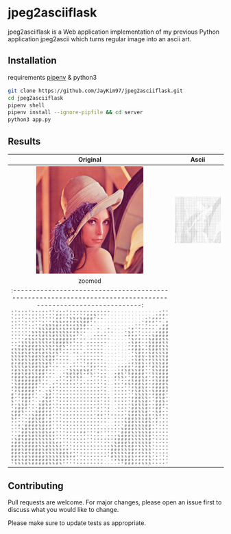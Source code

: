 # jpeg2asciiflask

jpeg2asciiflask is a Web application implementation of my previous Python application jpeg2ascii which turns regular image into an ascii art.

## Installation

requirements [pipenv](https://pypi.org/project/pipenv/) & python3

```bash
git clone https://github.com/JayKim97/jpeg2asciiflask.git
cd jpeg2asciiflask
pipenv shell
pipenv install --ignore-pipfile && cd server
python3 app.py
```

## Results

|                                                    Original                                                    |                                                     Ascii                                                      |
| :------------------------------------------------------------------------------------------------------------: | :------------------------------------------------------------------------------------------------------------: |
| <img src="https://github.com/JayKim97/jpeg2asciiflask/blob/main/server/static/uploads/Lenna.png" width="250">  | <img src="https://github.com/JayKim97/jpeg2asciiflask/blob/main/server/static/results/result.png" width="250"> |
|                                                     zoomed                                                     |
| :-----------------------------------------------------------------------------------------------------------:  |
| <img src="https://github.com/JayKim97/jpeg2asciiflask/blob/main/server/static/results/readme.png" width="500"> |

## Contributing

Pull requests are welcome. For major changes, please open an issue first to discuss what you would like to change.

Please make sure to update tests as appropriate.
